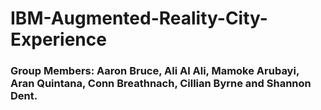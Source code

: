 # IBM-Augmented-Reality-City-Experience    
### Group Members: Aaron Bruce, Ali Al Ali, Mamoke Arubayi, Aran Quintana, Conn Breathnach, Cillian Byrne and Shannon Dent.  
